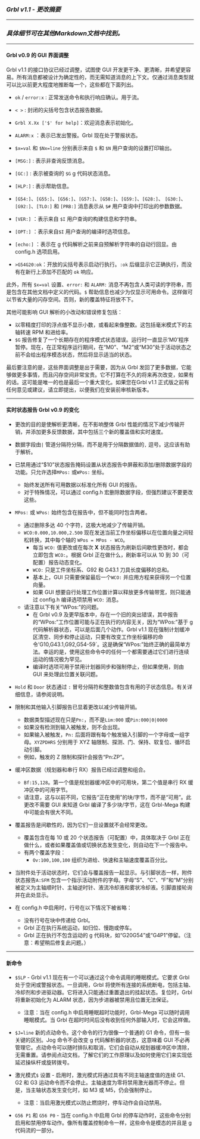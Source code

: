 ### _Grbl v1.1 - 更改摘要_

--------

### _具体细节可在其他Markdown文档中找到。_
--------

#### Grbl v0.9 的 GUI 界面调整

Grbl v1.1 的接口协议已经过调整，试图使 GUI 开发更干净、更清晰，并希望更容易。所有消息都被设计为确定性的，而无需知道消息的上下文。仅通过消息类型就可以比以前更大程度地推断每一个，这些都在下面列出。

- `ok` / `error:x` : 正常发送命令和执行响应确认。用于流。

- `< >` : 封闭的尖括号包含状态报告数据。

- `Grbl X.Xx ['$' for help]`：欢迎消息表示初始化。

- `ALARM:x` ：表示已发出警报。Grbl 现在处于警报状态。

- `$x=val` 和 `$Nx=line` 分别表示来自 `$` 和 `$N` 用户查询的设置打印输出。

- `[MSG:]` : 表示非查询反馈消息。

- `[GC:]` : 表示被查询的 `$G` g 代码状态消息。

- `[HLP:]` : 表示帮助信息。

- `[G54:]`、`[G55:]`、`[G56:]`、`[G57:]`、`[G58:]`、`[G59:]`、`[G28:]`、 `[G30:]`、`[G92:]`、`[TLO:]` 和 `[PRB:]` 消息表示从 `$#` 用户查询中打印出的参数数据。

- `[VER:]` ：表示来自 `$I` 用户查询的构建信息和字符串。

- `[OPT:]` ：表示来自`$I` 用户查询的编译时选项信息。

- `[echo:]` ：表示在 g 代码解析之前来自预解析字符串的自动行回显。由 config.h 选项启用。

- `>G54G20:ok`：开放的尖括号表示启动行执行。`:ok` 后缀显示它正确执行，而没有在新行上添加不匹配的 `ok` 响应。

此外，所有 `$x=val` 设置、`error:` 和 `ALARM:` 消息不再包含人类可读的字符串，而是包含在其他文档中定义的代码。`$` 帮助信息也减少为仅显示可用命令。这样做可以节省大量的闪存空间。否则，新的覆盖特征将放不下。

其他可能影响 GUI 解析的小改动和错误修复包括：

- 以零精度打印的浮点值不显示小数，或看起来像整数。这包括毫米模式下的主轴转速 RPM 和进给率。
- `$G` 报告修复了一个长期存在的程序模式状态错误。运行时一直显示‘M0’程序暂停。现在，在正常程序运行期间，在“M0”、“M2”或“M30”处于活动状态之前不会给出程序模态状态，然后将显示适当的状态。

最后要注意的是，这些界面调整是出于需要，因为从 Grbl 发回了更多数据，它能够做更多事情，而且闪存空间非常宝贵。它不打算在不久的将来再次改变，如果有的话。这可能是唯一的也是最后一个重大变化。如果您在Grbl v1.1 正式版之前有任何意见或建议，请立即提出，以便我们在安装前审核新版本。

----

#### 实时状态报告 Grbl v0.9 的变化

- 更改的目的是使解析更清晰，在不影响整体 Grbl 性能的情况下减少传输开销，并添加更多反馈数据，其中包括三个新的覆盖值和实时速度。

- 数据字段由`|` 管道分隔符分隔，而不是用于分隔数据值的`,` 逗号。这应该有助于解析。

- 已禁用通过“$10”状态报告掩码设置从状态报告中屏蔽和添加/删除数据字段的功能。只允许选择`MPos:` 或`WPos:` 坐标。
  - 始终发送所有可用数据以标准化所有 GUI 的报告。
  - 对于特殊情况，可以通过 config.h 宏删除数据字段，但强烈建议不要更改这些。


- `MPos:` 或 `WPos:` 始终包含在报告中，但不能同时包含两者。

  - 通过删除多达 40 个字符，这极大地减少了传输开销。
  - `WCO:0.000,10.000,2.500` 现在发送当前工作坐标偏移以在位置向量之间轻松转换，其中每个轴的 `WPos = MPos - WCO`。
    - 每当 `WCO:` 值更改或在每次 **X** 状态报告为刷新后间歇性更改时，都会立即包含 `WCO:`。根据 Grbl 正在做什么，刷新率可以从 10 到 30（可配置）报告动态变化。
    - `WCO:` 只是工件坐标系、G92 和 G43.1 刀具长度偏移的总和。
    - 基本上，GUI 只需要保留最后一个`WCO:` 并应用方程来获得另一个位置向量。
    - 如果 GUI 想要自行处理工作位置计算以释放更多传输带宽，则只能通过 config.h 编译选项禁用 `WCO:` 消息。
  - 请注意以下有关“WPos:”的问题。
    - 在 Grbl v0.9 及更早版本中，存在一个旧的突出错误，其中报告的“WPos:”工作位置可能与正在执行的内容无关，因为“WPos:”基于 g 代码解析器状态，可以是后面几个动作。Grbl v1.1 现在强制计划缓冲区清空、同步和停止运动，只要有改变工作坐标偏移的命令'G10,G43.1,G92,G54-59`。这是确保“WPos:”始终正确的最简单方法。幸运的是，使用这些命令中的任何一个都需要通过它们进行连续运动的情况极为罕见。
    - 编译时选项可用于禁用计划器同步和强制停止，但如果使用，则由 GUI 来处理此位置关联问题。


- `Hold` 和 `Door` 状态通过 `:` 冒号分隔符和整数值包含有用的子状态信息。有关详细信息，请参阅说明。

- 限制和其他输入引脚报告已显着更改以减少传输开销。
  - 数据类型描述现在只是`Pn:`，而不是`Lim:000` 或`Pin:000|0|0000`
  - 如果没有检测到输入被触发，则不会出现。
  - 如果输入被触发，```Pn:``` 后面将跟有每个触发输入引脚的一个字母或一组字母。`XYZPDHRS` 分别用于 XYZ 轴限制、探测、门、保持、软复位、循环启动引脚。
  - 例如，触发的 Z 限制和探针会报告“Pn:ZP”。


- 缓冲区数据（规划器和串行 RX）报告已经过调整和组合。

  - `Bf:15,128`。第一个值是规划器缓冲区中的可用块，第二个值是串行 RX 缓冲区中的可用字节。
  - 请注意，这与以前不同，它报告“正在使用”的块/字节，而不是“可用”。此更改不需要 GUI 来知道 Grbl 编译了多少块/字节，这在 Grbl-Mega 构建中可能会有很大不同。


- 覆盖报告是间歇性的，因为它们一旦设置就不会经常更改。

  - 覆盖包含在每 10 或 20 个状态报告（可配置）中，具体取决于 Grbl 正在做什么，或者如果覆盖值或切换状态发生变化，则自动在下一个报告中。
  - 有两个覆盖字段：
    - `Ov:100,100,100` 组织为进给、快速和主轴速度覆盖百分比。
    
- 当附件处于活动状态时，它们会与覆盖报告一起显示。与引脚状态一样，附件状态报告`A:SFM` 包含一个指示活动附件的字母。字母“S”、“C”、“F”和“M”分别被定义为主轴顺时针、主轴逆时针、液流冷却液和雾状冷却液。引脚直接轮询并在此处显示。

- 在 config.h 中启用时，行号在以下情况下被省略：

  - 没有行号在块中传递给 Grbl。
  - Grbl 正在执行系统运动，如归位、慢跑或停车。
  - Grbl 正在执行不包含运动的 g 代码块，如“G20G54”或“G4P1”停留。（注意：希望稍后修复此问题。）

-------

#### 新命令

- `$SLP` - Grbl v1.1 现在有一个可以通过这个命令调用的睡眠模式。它要求 Grbl 处于空闲或警报状态。一旦调用，Grbl 将使所有连接的系统断电，包括主轴、冷却剂和步进驱动器。它将进入只能通过重置退出的挂起状态。复位时，Grbl 将重新初始化为 ALARM 状态，因为步进器被禁用且位置无法保证。
	- 注意：当在 config.h 中启用睡眠超时功能时，Grbl-Mega 可以随时调用睡眠模式。当 Grbl 在超时时间后没有收到任何外部输入时，它会这样做。

- `$J=line` 新的点动命令。这个命令的行为很像一个普通的 G1 命令，但有一些关键的区别。Jog 命令不会改变 g 代码解析器的状态，这意味着 GUI 不必再管理它。点动命令可以随时排队和取消，它们会自动从规划器缓冲区中清除，无需重置。请参阅点动文档，了解它们的工作原理以及如何使用它们来实现低延迟操纵杆或旋转拨号。

- 激光模式`$` 设置 - 启用时，激光模式将通过具有不同主轴速度值的连续 G1、G2 和 G3 运动命令而不会停止。主轴速度为零将禁用激光器而不停止。但是，当主轴状态发生变化时，如 M3 或 M5，仍会强制停止。
	- 注意：当启用激光模式以防止燃烧时，停车动作会自动禁用。
	
- `G56 P1` 和 `G56 P0` - 当在 config.h 中启用 Grbl 的停车动作时，这些命令分别启用和禁用停车动作。像所有覆盖控制命令一样，这些命令是模态的并且是 g 代码流的一部分。
